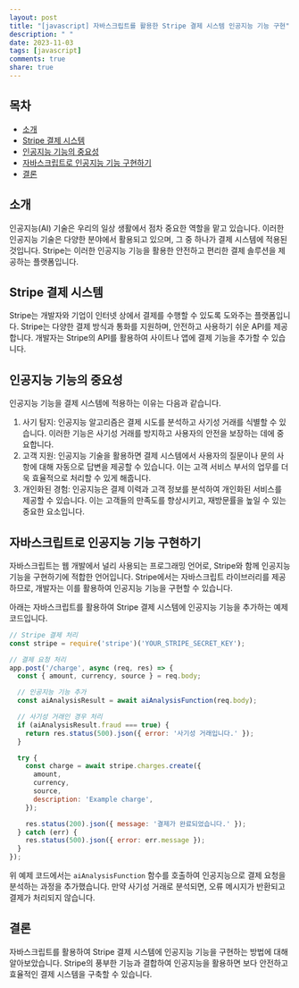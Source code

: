 ```yaml
---
layout: post
title: "[javascript] 자바스크립트를 활용한 Stripe 결제 시스템 인공지능 기능 구현"
description: " "
date: 2023-11-03
tags: [javascript]
comments: true
share: true
---
```


## 목차
- [소개](#소개)
- [Stripe 결제 시스템](#stripe-결제-시스템)
- [인공지능 기능의 중요성](#인공지능-기능의-중요성)
- [자바스크립트로 인공지능 기능 구현하기](#자바스크립트로-인공지능-기능-구현하기)
- [결론](#결론)

## 소개
인공지능(AI) 기술은 우리의 일상 생활에서 점차 중요한 역할을 맡고 있습니다. 이러한 인공지능 기술은 다양한 분야에서 활용되고 있으며, 그 중 하나가 결제 시스템에 적용된 것입니다. Stripe는 이러한 인공지능 기능을 활용한 안전하고 편리한 결제 솔루션을 제공하는 플랫폼입니다.

## Stripe 결제 시스템
Stripe는 개발자와 기업이 인터넷 상에서 결제를 수행할 수 있도록 도와주는 플랫폼입니다. Stripe는 다양한 결제 방식과 통화를 지원하며, 안전하고 사용하기 쉬운 API를 제공합니다. 개발자는 Stripe의 API를 활용하여 사이트나 앱에 결제 기능을 추가할 수 있습니다.

## 인공지능 기능의 중요성
인공지능 기능을 결제 시스템에 적용하는 이유는 다음과 같습니다.

1. 사기 탐지: 인공지능 알고리즘은 결제 시도를 분석하고 사기성 거래를 식별할 수 있습니다. 이러한 기능은 사기성 거래를 방지하고 사용자의 안전을 보장하는 데에 중요합니다.
2. 고객 지원: 인공지능 기술을 활용하면 결제 시스템에서 사용자의 질문이나 문의 사항에 대해 자동으로 답변을 제공할 수 있습니다. 이는 고객 서비스 부서의 업무를 더욱 효율적으로 처리할 수 있게 해줍니다.
3. 개인화된 경험: 인공지능은 결제 이력과 고객 정보를 분석하여 개인화된 서비스를 제공할 수 있습니다. 이는 고객들의 만족도를 향상시키고, 재방문률을 높일 수 있는 중요한 요소입니다.

## 자바스크립트로 인공지능 기능 구현하기
자바스크립트는 웹 개발에서 널리 사용되는 프로그래밍 언어로, Stripe와 함께 인공지능 기능을 구현하기에 적합한 언어입니다. Stripe에서는 자바스크립트 라이브러리를 제공하므로, 개발자는 이를 활용하여 인공지능 기능을 구현할 수 있습니다.

아래는 자바스크립트를 활용하여 Stripe 결제 시스템에 인공지능 기능을 추가하는 예제 코드입니다.

```javascript
// Stripe 결제 처리
const stripe = require('stripe')('YOUR_STRIPE_SECRET_KEY');

// 결제 요청 처리
app.post('/charge', async (req, res) => {
  const { amount, currency, source } = req.body;

  // 인공지능 기능 추가
  const aiAnalysisResult = await aiAnalysisFunction(req.body);

  // 사기성 거래인 경우 처리
  if (aiAnalysisResult.fraud === true) {
    return res.status(500).json({ error: '사기성 거래입니다.' });
  }

  try {
    const charge = await stripe.charges.create({
      amount,
      currency,
      source,
      description: 'Example charge',
    });

    res.status(200).json({ message: '결제가 완료되었습니다.' });
  } catch (err) {
    res.status(500).json({ error: err.message });
  }
});
```

위 예제 코드에서는 `aiAnalysisFunction` 함수를 호출하여 인공지능으로 결제 요청을 분석하는 과정을 추가했습니다. 만약 사기성 거래로 분석되면, 오류 메시지가 반환되고 결제가 처리되지 않습니다.

## 결론
자바스크립트를 활용하여 Stripe 결제 시스템에 인공지능 기능을 구현하는 방법에 대해 알아보았습니다. Stripe의 풍부한 기능과 결합하여 인공지능을 활용하면 보다 안전하고 효율적인 결제 시스템을 구축할 수 있습니다.